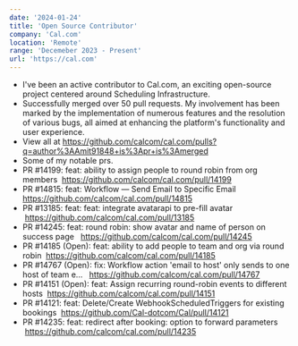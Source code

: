 ```yaml
---
date: '2024-01-24'
title: 'Open Source Contributor'
company: 'Cal.com'
location: 'Remote'
range: 'Decemeber 2023 - Present'
url: 'https://cal.com'
---
```


- I've been an active contributor to Cal.com, an exciting open-source project centered around Scheduling Infrastructure.
- Successfully merged over 50 pull requests. My involvement has been marked by the implementation of numerous features and the resolution of various bugs, all aimed at enhancing the platform's functionality and user experience.
- View all at <https://github.com/calcom/cal.com/pulls?q=author%3AAmit91848+is%3Apr+is%3Amerged>
- Some of my notable prs.
- PR #14199: feat: ability to assign people to round robin from org members &nbsp;<https://github.com/calcom/cal.com/pull/14199>
- PR #14815: feat: Workflow — Send Email to Specific Email &nbsp; <https://github.com/calcom/cal.com/pull/14815>
- PR #13185: feat: feat: integrate avatarapi to pre-fill avatar &nbsp;<https://github.com/calcom/cal.com/pull/13185>
- PR #14245: feat: round robin: show avatar and name of person on success page &nbsp; <https://github.com/calcom/cal.com/pull/14245>
- PR #14185 (Open): feat: ability to add people to team and org via round robin &nbsp;<https://github.com/calcom/cal.com/pull/14185>
- PR #14767 (Open): fix: Workflow action 'email to host' only sends to one host of team e… &nbsp; <https://github.com/calcom/cal.com/pull/14767>
- PR #14151 (Open): feat: Assign recurring round-robin events to different hosts &nbsp;<https://github.com/calcom/cal.com/pull/14151>
- PR #14121: feat: Delete/Create WebhookScheduledTriggers for existing bookings &nbsp;<https://github.com/Cal-dotcom/Cal/pull/14121>
- PR #14235: feat: redirect after booking: option to forward parameters &nbsp;<https://github.com/calcom/cal.com/pull/14235>
